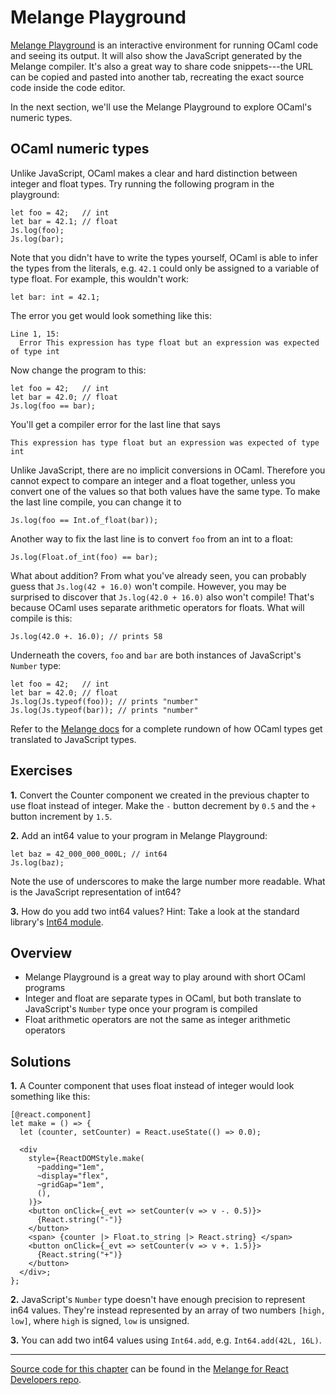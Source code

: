 # Melange Playground

[Melange Playground](https://melange.re/v2.0.0/playground/) is an interactive
environment for running OCaml code and seeing its output. It will also show the
JavaScript generated by the Melange compiler. It's also a great way to share
code snippets---the URL can be copied and pasted into another tab, recreating
the exact source code inside the code editor.

In the next section, we'll use the Melange Playground to explore OCaml's numeric
types.

## OCaml numeric types

Unlike JavaScript, OCaml makes a clear and hard distinction between integer and
float types. Try running the following program in the playground:

```reasonml
let foo = 42;   // int
let bar = 42.1; // float
Js.log(foo);
Js.log(bar);
```

Note that you didn't have to write the types yourself, OCaml is able to infer
the types from the literals, e.g. `42.1` could only be assigned to a variable of
type float. For example, this wouldn't work:

```reasonml
let bar: int = 42.1;
```

The error you get would look something like this:

```
Line 1, 15:
  Error This expression has type float but an expression was expected of type int
```

Now change the program to this:

```reasonml
let foo = 42;   // int
let bar = 42.0; // float
Js.log(foo == bar);
```

You'll get a compiler error for the last line that says

```
This expression has type float but an expression was expected of type int
```

Unlike JavaScript, there are no implicit conversions in OCaml. Therefore you
cannot expect to compare an integer and a float together, unless you convert one
of the values so that both values have the same type. To make the last line
compile, you can change it to

<!--#prelude#
let foo = 42;
let bar = 42.0;
-->
```reasonml
Js.log(foo == Int.of_float(bar));
```

Another way to fix the last line is to convert `foo` from an int to a float:

<!--#prelude#
let foo = 42;
let bar = 42.0;
-->
```reasonml
Js.log(Float.of_int(foo) == bar);
```

What about addition? From what you've already seen, you can probably guess that
`Js.log(42 + 16.0)` won't compile. However, you may be surprised to discover
that `Js.log(42.0 + 16.0)` also won't compile! That's because OCaml uses
separate arithmetic operators for floats. What will compile is this:

```reasonml
Js.log(42.0 +. 16.0); // prints 58
```

Underneath the covers, `foo` and `bar` are both instances of JavaScript's
`Number` type:

```reasonml
let foo = 42;   // int
let bar = 42.0; // float
Js.log(Js.typeof(foo)); // prints "number"
Js.log(Js.typeof(bar)); // prints "number"
```

Refer to the [Melange docs](../communicate-with-javascript.md#data-types-and-runtime-representation)
for a complete rundown of how OCaml types get translated to JavaScript types.

## Exercises

<b>1.</b> Convert the Counter component we created in the previous chapter to
use float instead of integer. Make the `-` button decrement by `0.5` and the `+`
button increment by `1.5`.

<b>2.</b> Add an int64 value to your program in Melange Playground:

```reasonml
let baz = 42_000_000_000L; // int64
Js.log(baz);
```

Note the use of underscores to make the large number more readable. What is the
JavaScript representation of int64?

<b>3.</b> How do you add two int64 values? Hint: Take a look at the standard
library's
[Int64 module](https://melange.re/v2.0.0/api/re/melange/Stdlib/Int64/index.html).

## Overview

- Melange Playground is a great way to play around with short OCaml programs
- Integer and float are separate types in OCaml, but both translate to
  JavaScript's `Number` type once your program is compiled
- Float arithmetic operators are not the same as integer arithmetic operators

## Solutions

<b>1.</b> A Counter component that uses float instead of integer would look
something like this:

```reasonml
[@react.component]
let make = () => {
  let (counter, setCounter) = React.useState(() => 0.0);

  <div
    style={ReactDOMStyle.make(
      ~padding="1em",
      ~display="flex",
      ~gridGap="1em",
      (),
    )}>
    <button onClick={_evt => setCounter(v => v -. 0.5)}>
      {React.string("-")}
    </button>
    <span> {counter |> Float.to_string |> React.string} </span>
    <button onClick={_evt => setCounter(v => v +. 1.5)}>
      {React.string("+")}
    </button>
  </div>;
};
```

<b>2.</b> JavaScript's `Number` type doesn't have enough precision to represent
in64 values. They're instead represented by an array of two numbers `[high,
low]`, where `high` is signed, `low` is unsigned.

<b>3.</b> You can add two int64 values using `Int64.add`, e.g. `Int64.add(42L, 16L)`.

-----

[Source code for this
chapter](https://github.com/melange-re/melange-for-react-devs/blob/develop/src/counter/)
can be found in the [Melange for React Developers
repo](https://github.com/melange-re/melange-for-react-devs).
